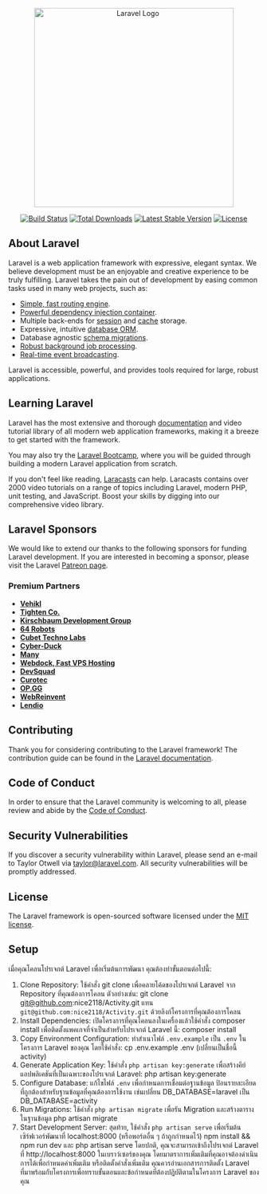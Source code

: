 <p align="center"><a href="https://laravel.com" target="_blank"><img src="https://raw.githubusercontent.com/laravel/art/master/logo-lockup/5%20SVG/2%20CMYK/1%20Full%20Color/laravel-logolockup-cmyk-red.svg" width="400" alt="Laravel Logo"></a></p>

<p align="center">
<a href="https://github.com/laravel/framework/actions"><img src="https://github.com/laravel/framework/workflows/tests/badge.svg" alt="Build Status"></a>
<a href="https://packagist.org/packages/laravel/framework"><img src="https://img.shields.io/packagist/dt/laravel/framework" alt="Total Downloads"></a>
<a href="https://packagist.org/packages/laravel/framework"><img src="https://img.shields.io/packagist/v/laravel/framework" alt="Latest Stable Version"></a>
<a href="https://packagist.org/packages/laravel/framework"><img src="https://img.shields.io/packagist/l/laravel/framework" alt="License"></a>
</p>

## About Laravel

Laravel is a web application framework with expressive, elegant syntax. We believe development must be an enjoyable and creative experience to be truly fulfilling. Laravel takes the pain out of development by easing common tasks used in many web projects, such as:

- [Simple, fast routing engine](https://laravel.com/docs/routing).
- [Powerful dependency injection container](https://laravel.com/docs/container).
- Multiple back-ends for [session](https://laravel.com/docs/session) and [cache](https://laravel.com/docs/cache) storage.
- Expressive, intuitive [database ORM](https://laravel.com/docs/eloquent).
- Database agnostic [schema migrations](https://laravel.com/docs/migrations).
- [Robust background job processing](https://laravel.com/docs/queues).
- [Real-time event broadcasting](https://laravel.com/docs/broadcasting).

Laravel is accessible, powerful, and provides tools required for large, robust applications.

## Learning Laravel

Laravel has the most extensive and thorough [documentation](https://laravel.com/docs) and video tutorial library of all modern web application frameworks, making it a breeze to get started with the framework.

You may also try the [Laravel Bootcamp](https://bootcamp.laravel.com), where you will be guided through building a modern Laravel application from scratch.

If you don't feel like reading, [Laracasts](https://laracasts.com) can help. Laracasts contains over 2000 video tutorials on a range of topics including Laravel, modern PHP, unit testing, and JavaScript. Boost your skills by digging into our comprehensive video library.

## Laravel Sponsors

We would like to extend our thanks to the following sponsors for funding Laravel development. If you are interested in becoming a sponsor, please visit the Laravel [Patreon page](https://patreon.com/taylorotwell).

### Premium Partners

- **[Vehikl](https://vehikl.com/)**
- **[Tighten Co.](https://tighten.co)**
- **[Kirschbaum Development Group](https://kirschbaumdevelopment.com)**
- **[64 Robots](https://64robots.com)**
- **[Cubet Techno Labs](https://cubettech.com)**
- **[Cyber-Duck](https://cyber-duck.co.uk)**
- **[Many](https://www.many.co.uk)**
- **[Webdock, Fast VPS Hosting](https://www.webdock.io/en)**
- **[DevSquad](https://devsquad.com)**
- **[Curotec](https://www.curotec.com/services/technologies/laravel/)**
- **[OP.GG](https://op.gg)**
- **[WebReinvent](https://webreinvent.com/?utm_source=laravel&utm_medium=github&utm_campaign=patreon-sponsors)**
- **[Lendio](https://lendio.com)**

## Contributing

Thank you for considering contributing to the Laravel framework! The contribution guide can be found in the [Laravel documentation](https://laravel.com/docs/contributions).

## Code of Conduct

In order to ensure that the Laravel community is welcoming to all, please review and abide by the [Code of Conduct](https://laravel.com/docs/contributions#code-of-conduct).

## Security Vulnerabilities

If you discover a security vulnerability within Laravel, please send an e-mail to Taylor Otwell via [taylor@laravel.com](mailto:taylor@laravel.com). All security vulnerabilities will be promptly addressed.

## License

The Laravel framework is open-sourced software licensed under the [MIT license](https://opensource.org/licenses/MIT).
## Setup

เมื่อคุณโคลนโปรเจกต์ Laravel เพื่อเริ่มต้นการพัฒนา คุณต้องทำขั้นตอนต่อไปนี้:
1. Clone Repository: ใช้คำสั่ง git clone เพื่อคลายโค้ดของโปรเจกต์ Laravel จาก Repository ที่คุณต้องการโคลน ตัวอย่างเช่น:
git clone git@github.com:nice2118/Activity.git
แทน `git@github.com:nice2118/Activity.git` ด้วยลิงก์โครงการที่คุณต้องการโคลน
2. Install Dependencies: เปิดโครงการที่คุณโคลนลงในเครื่องแล้วใช้คำสั่ง composer install เพื่อติดตั้งแพคเกจที่จำเป็นสำหรับโปรเจกต์ Laravel นี้:
composer install
3. Copy Environment Configuration: ทำสำเนาไฟล์ `.env.example` เป็น `.env` ในโครงการ Laravel ของคุณ โดยใช้คำสั่ง:
cp .env.example .env    (เปลี่ยนเป็นชื่อนี้ activity)
4. Generate Application Key: ใช้คำสั่ง `php artisan key:generate` เพื่อสร้างคีย์แอปพลิเคชันที่เป็นเฉพาะของโปรเจกต์ Laravel:
php artisan key:generate
5. Configure Database: แก้ไขไฟล์ `.env` เพื่อกำหนดการเชื่อมต่อฐานข้อมูล ป้อนรายละเอียดที่ถูกต้องสำหรับฐานข้อมูลที่คุณต้องการใช้งาน เช่นเปลี่ยน DB_DATABASE=laravel เป็น DB_DATABASE=activity
6. Run Migrations: ใช้คำสั่ง `php artisan migrate` เพื่อรัน Migration และสร้างตารางในฐานข้อมูล
php artisan migrate
7. Start Development Server: สุดท้าย, ใช้คำสั่ง `php artisan serve` เพื่อเริ่มต้นเซิร์ฟเวอร์พัฒนาที่ localhost:8000 (หรือพอร์ตอื่น ๆ ถ้าถูกกำหนดไว้)
npm install && npm run dev และ php artisan serve
โดยปกติ, คุณจะสามารถเข้าถึงโปรเจกต์ Laravel ที่ http://localhost:8000 ในเบราว์เซอร์ของคุณ
โดยมาตราการเพิ่มเติมที่คุณอาจต้องดำเนินการได้เพื่อกำหนดค่าเพิ่มเติม หรือติดตั้งคำสั่งเพิ่มเติม คุณควรอ่านเอกสารการติดตั้ง Laravel ที่มาพร้อมกับโครงการเพื่อทราบขั้นตอนและข้อกำหนดที่ต้องปฏิบัติตามในโครงการ Laravel ของคุณ
